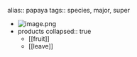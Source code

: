 alias:: papaya
tags:: species, major, super

- ![image.png](https://peach-geographical-bat-397.mypinata.cloud/ipfs/QmbYfrwXBpgEa2Fq9TmT9q87HKdFEd8YQGU4iEq9D1FpvW)
- products
  collapsed:: true
	- [[fruit]]
	- [[leave]]